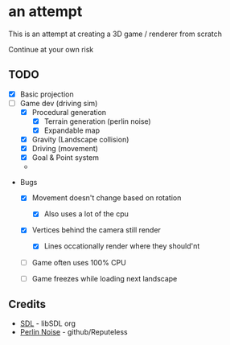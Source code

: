 # an attempt

This is an attempt at creating a 3D game / renderer from scratch

Continue at your own risk



## TODO
- [x] Basic projection
- [ ] Game dev (driving sim)
    - [x] Procedural generation
        - [x] Terrain generation (perlin noise)
        - [x] Expandable map
    - [x] Gravity (Landscape collision)
    - [x] Driving (movement)
    - [x] Goal & Point system
    - 
- Bugs
    - [x] Movement doesn't change based on rotation
        - [x] Also uses a lot of the cpu
    - [x] Vertices behind the camera still render
        - [x] Lines occationally render where they should'nt
    - [ ] Game often uses 100% CPU
    - [ ] Game freezes while loading next landscape



## Credits

- [SDL]("https://www.libsdl.org") - libSDL org
- [Perlin Noise]("https://github.com/Reputeless/PerlinNoise") - github/Reputeless